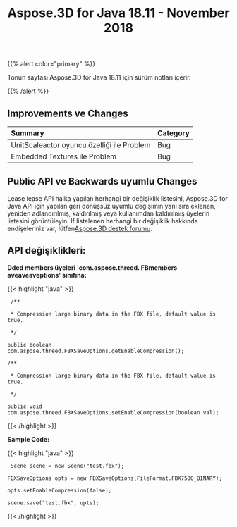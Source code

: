 ﻿---
title: Aspose.3D for Java 18.11 - November 2018
type: docs
weight: 20
url: /tr/java/aspose-3d-for-java-18-11-november-2018/
---
{{% alert color="primary" %}} 

Tonun sayfası Aspose.3D for Java 18.11 için sürüm notları içerir.

{{% /alert %}} 
## **Improvements ve Changes**


|**Summary**|**Category**|
|:- |:- |
|UnitScaleactor oyuncu özelliği ile Problem|Bug|
|Embedded Textures ile Problem|Bug|

## **Public API ve Backwards uyumlu Changes**
Lease lease API halka yapılan herhangi bir değişiklik listesini, Aspose.3D for Java API için yapılan geri dönüşsüz uyumlu değişimin yanı sıra eklenen, yeniden adlandırılmış, kaldırılmış veya kullanımdan kaldırılmış üyelerin listesini görüntüleyin. If listelenen herhangi bir değişiklik hakkında endişeleriniz var, lütfen[Aspose.3D destek forumu](https://forum.aspose.com/c/3d).

## **API değişiklikleri:**

**Dded members üyeleri 'com.aspose.threed. FBmembers aveaveaveptions' sınıfına:**

{{< highlight "java" >}}

     /**

     * Compression large binary data in the FBX file, default value is true.

     */

    public boolean com.aspose.threed.FBXSaveOptions.getEnableCompression();

    /**

     * Compression large binary data in the FBX file, default value is true.

     */

    public void com.aspose.threed.FBXSaveOptions.setEnableCompression(boolean val);

{{< /highlight >}}





**Sample Code:**

{{< highlight "java" >}}

     Scene scene = new Scene("test.fbx");

    FBXSaveOptions opts = new FBXSaveOptions(FileFormat.FBX7500_BINARY);

    opts.setEnableCompression(false);

    scene.save("test.fbx", opts);

{{< /highlight >}}
